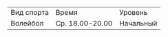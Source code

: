 <table>
  <tr>
    <td>Вид спорта</td>
    <td>Время</td>
    <td>Уровень</td>
  </tr>
  <tr>
    <td>Волейбол</td>
    <td>Ср. 18.00-20.00</td>
    <td>Начальный</td>
  </tr>
</table>
